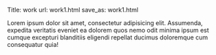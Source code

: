 Title: work
url: work1.html
save_as: work1.html

Lorem ipsum dolor sit amet, consectetur adipisicing elit. Assumenda, expedita veritatis eveniet ea dolorem quos nemo odit minima ipsum est cumque excepturi blanditiis eligendi repellat ducimus doloremque cum consequatur quia!
